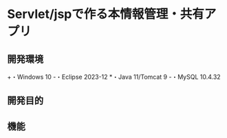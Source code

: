 # Servlet/jspで作る本情報管理・共有アプリ
## 開発環境
+・Windows 10
-・Eclipse 2023-12
*・Java 11/Tomcat 9
-・MySQL 10.4.32
## 開発目的
## 機能
